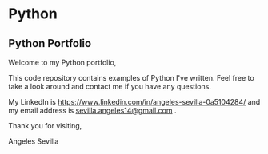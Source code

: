 # Python
## Python Portfolio

Welcome to my Python portfolio,

This code repository contains examples of Python I've written. 
Feel free to take a look around and contact me if you have any questions.

My LinkedIn is https://www.linkedin.com/in/angeles-sevilla-0a5104284/ and my email address is sevilla.angeles14@gmail.com .

Thank you for visiting,

Angeles Sevilla
